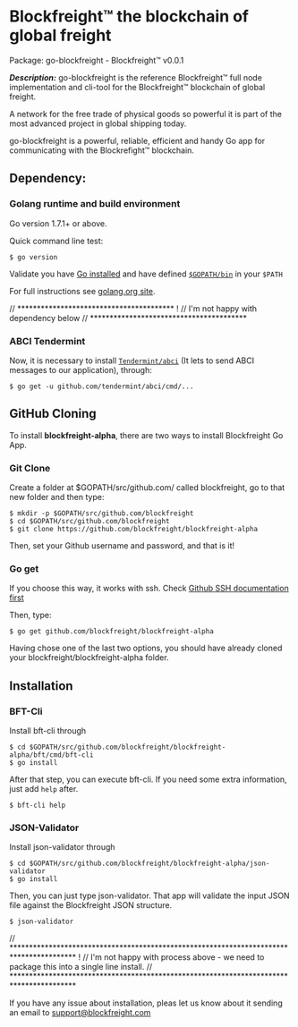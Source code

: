 # **Blockfreight™ the blockchain of global freight**

Package: go-blockfreight - Blockfreight™ v0.0.1

***Description:*** go-blockfreight is the reference Blockfreight™ full node implementation and cli-tool for the Blockfreight™ blockchain of global freight.

A network for the free trade of physical goods so powerful it is part of the most advanced project in global shipping today. 

go-blockfreight is a powerful, reliable, efficient and handy Go app for communicating with the Blockrefight™ blockchain.

## Dependency: 

### Golang runtime and build environment
Go version 1.7.1+ or above. 

Quick command line test:

```
$ go version
```
Validate you have [Go installed](https://golang.org/doc/install) and have defined [`$GOPATH/bin`](https://github.com/tendermint/tendermint/wiki/Setting-GOPATH) in your `$PATH`

For full instructions see [golang.org site](http://golang.org/doc/install.html).

// ****************************************
! // I'm not happy with dependency below
// ****************************************

### ABCI Tendermint
Now, it is necessary to install [`Tendermint/abci`](https://tendermint.com/intro/getting-started/first-abci) (It lets to send ABCI messages to our application), through:
```
$ go get -u github.com/tendermint/abci/cmd/...
```

## GitHub Cloning
To install **blockfreight-alpha**, there are two ways to install Blockfreight Go App.

### Git Clone

Create a folder at $GOPATH/src/github.com/ called blockfreight, go to that new folder and then type:
```
$ mkdir -p $GOPATH/src/github.com/blockfreight
$ cd $GOPATH/src/github.com/blockfreight
$ git clone https://github.com/blockfreight/blockfreight-alpha
```
Then, set your Github username and password, and that is it!

### Go get
If you choose this way, it works with ssh. Check [Github SSH documentation first](https://help.github.com/articles/connecting-to-github-with-ssh/)

Then, type:
```
$ go get github.com/blockfreight/blockfreight-alpha
```

Having chose one of the last two options, you should have already cloned your blockfreight/blockfreight-alpha folder.

## Installation

### BFT-Cli
Install bft-cli through
```
$ cd $GOPATH/src/github.com/blockfreight/blockfreight-alpha/bft/cmd/bft-cli
$ go install
```

After that step, you can execute bft-cli. If you need some extra information, just add `help` after.
```
$ bft-cli help
```

### JSON-Validator
Install json-validator through
```
$ cd $GOPATH/src/github.com/blockfreight/blockfreight-alpha/json-validator
$ go install
```

Then, you can just type json-validator. That app will validate the input JSON file against the Blockfreight JSON structure.
```
$ json-validator
```

// ****************************************************************************************
! // I'm not happy with process above - we need to package this into a single line install.
// ****************************************************************************************

If you have any issue about installation, pleas let us know about it sending an email to [support@blockfreight.com](mailto:support@blockfreight.com)